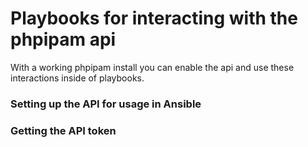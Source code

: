 # Playbooks for interacting with the phpipam api
With a working phpipam install you can enable the api and use these interactions inside of playbooks.

### Setting up the API for usage in Ansible

### Getting the API token


